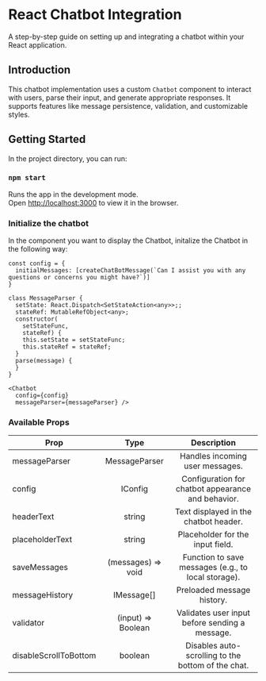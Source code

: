 # React Chatbot Integration

A step-by-step guide on setting up and integrating a chatbot within your React application.

## Introduction
This chatbot implementation uses a custom `Chatbot` component to interact with users, parse their input, and generate appropriate responses. It supports features like message persistence, validation, and customizable styles.


## Getting Started

In the project directory, you can run:

### `npm start`

Runs the app in the development mode.\
Open [http://localhost:3000](http://localhost:3000) to view it in the browser.

### Initialize the chatbot

In the component you want to display the Chatbot, initalize the Chatbot in the following way:

```tsx
const config = {
  initialMessages: [createChatBotMessage(`Can I assist you with any questions or concerns you might have?`)]
}

class MessageParser {
  setState: React.Dispatch<SetStateAction<any>>;;
  stateRef: MutableRefObject<any>;
  constructor(
    setStateFunc,
    stateRef) {
    this.setState = setStateFunc;
    this.stateRef = stateRef;
  }
  parse(message) {
  }
}

<Chatbot
  config={config}
  messageParser={messageParser} />

```

### Available Props
| Prop                                          | Type | Description |
| ----------------------------------------------- | :--: | :-------: |
| messageParser          |  MessageParser       |   Handles incoming user messages.                      |
| config                 |  IConfig             |   Configuration for chatbot appearance and behavior.   |
| headerText             |  string              |   Text displayed in the chatbot header.               |
| placeholderText        |  string              |   Placeholder for the input field.                    |
| saveMessages           |  (messages) => void  |   Function to save messages (e.g., to local storage). |
| messageHistory         |  IMessage[]          |   Preloaded message history.                           |
| validator              |  (input) => Boolean |   Validates user input before sending a message.       |
| disableScrollToBottom  |  boolean              |  Disables auto-scrolling to the bottom of the chat. |
